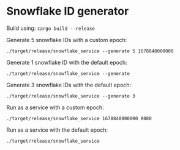 # Snowflake ID generator

Build using:
`cargo build --release`

Generate 5 snowflake IDs with a custom epoch:
```
./target/release/snowflake_service --generate 5 1678848000000
```

Generate 1 snowflake ID with the default epoch:

```
./target/release/snowflake_service --generate
```

Generate 3 snowflake IDs with the default epoch:

```
./target/release/snowflake_service --generate 3
```

Run as a service with a custom epoch:

```
./target/release/snowflake_service 1678848000000 8080
```

Run as a service with the default epoch:

```
./target/release/snowflake_service
```